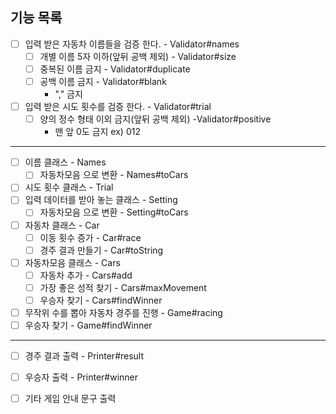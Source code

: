 ## 기능 목록
- [ ] 입력 받은 자동차 이름들을 검증 한다. - Validator#names
  - [ ] 개별 이름 5자 이하(앞뒤 공백 제외) - Validator#size
  - [ ] 중복된 이름 금지 - Validator#duplicate
  - [ ] 공백 이름 금지 - Validator#blank
    - "," 금지
- [ ] 입력 받은 시도 횟수를 검증 한다. - Validator#trial
  - [ ] 양의 정수 형태 이외 금지(앞뒤 공백 제외) -Validator#positive
    - 맨 앞 0도 금지 ex) 012
- - -

- [ ] 이름 클래스 - Names 
  - [ ] 자동차모음 으로 변환 - Names#toCars
- [ ] 시도 횟수 클래스 - Trial 
- [ ] 입력 데이터를 받아 놓는 클래스 - Setting
  - [ ] 자동차모음 으로 변환 - Setting#toCars

- [ ] 자동차 클래스 - Car
  - [ ] 이동 횟수 증가 - Car#race
  - [ ] 경주 결과 만들기 - Car#toString
- [ ] 자동차모음 클래스 - Cars
  - [ ] 자동차 추가 - Cars#add
  - [ ] 가장 좋은 성적 찾기 - Cars#maxMovement
  - [ ] 우승자 찾기 - Cars#findWinner
- [ ] 무작위 수를 뽑아 자동차 경주를 진행 - Game#racing
- [ ] 우승자 찾기 - Game#findWinner
- - -
- [ ] 경주 결과 출력 - Printer#result
- [ ] 우승자 출력 - Printer#winner
- [ ] 기타 게임 안내 문구 출력


  
